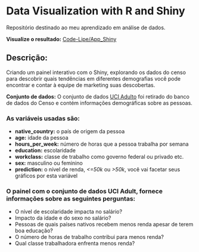 # Data Visualization with R and Shiny
Repositório destinado ao meu aprendizado em análise de dados.

**Visualize o resultado:** [Code-Lipe/App_Shiny](http://code-lipe.shinyapps.io/app_shiny)

## Descrição:
Criando um painel interativo com o Shiny, explorando os dados do censo para descobrir quais tendências em diferentes demografias você pode encontrar e contar à equipe de marketing suas descobertas.

**Conjunto de dados:** O conjunto de dados  [UCI Adulto](https://dataplatform.cloud.ibm.com/exchange/public/entry/view/5fcc01b02d8f0e50af8972dc8963f98e?utm_source=skills_network&utm_content=in_lab_content_link&utm_id=Lab-IBM-DV0151EN-SkillsNetwork&context=cpdaas) foi retirado do banco de dados do Censo e contém informações demográficas sobre as pessoas. 

### **As variáveis usadas são:**

- **native_country:** o país de origem da pessoa
- **age:** idade da pessoa
- **hours_per_week:** número de horas que a pessoa trabalha por semana
- **education:** escolaridade
- **workclass:** classe de trabalho como governo federal ou privado etc.
- **sex:** masculino ou feminino
- **prediction:** o nível de renda, *<=50k* ou *>50k*, você vai facetar seus gráficos por esta variável

### **O painel com o conjunto de dados UCI Adult, fornece informações sobre as seguintes perguntas:**

- O nível de escolaridade impacta no salário?
- Impacto da idade e do sexo no salário?
- Pessoas de quais países nativos recebem menos renda apesar de terem boa educação?
- O número de horas de trabalho contribui para menos renda?
- Qual classe trabalhadora enfrenta menos renda?
